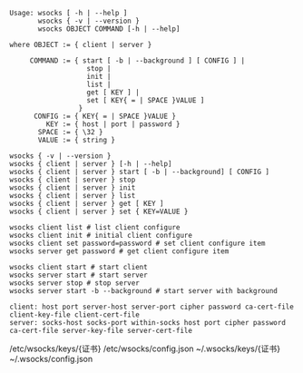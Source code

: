 
```
Usage: wsocks [ -h | --help ]
       wsocks { -v | --version }
       wsocks OBJECT COMMAND [-h | --help]

where OBJECT := { client | server }

     COMMAND := { start [ -b | --background ] [ CONFIG ] |
                   stop |
                   init |
                   list |
                   get [ KEY ] |
                   set [ KEY{ = | SPACE }VALUE ]
                 }
      CONFIG := { KEY{ = | SPACE }VALUE }
         KEY := { host | port | password }
       SPACE := { \32 }
       VALUE := { string }
```

    wsocks { -v | --version }
    wsocks { client | server } [-h | --help]
    wsocks { client | server } start [ -b | --background] [ CONFIG ]
    wsocks { client | server } stop
    wsocks { client | server } init
    wsocks { client | server } list
    wsocks { client | server } get [ KEY ]
    wsocks { client | server } set { KEY=VALUE }

    wsocks client list # list client configure
    wsocks client init # initial client configure
    wsocks client set password=password # set client configure item
    wsocks server get password # get client configure item

    wsocks client start # start client
    wsocks server start # start server
    wsocks server stop # stop server
    wsocks server start -b --background # start server with background


```
client: host port server-host server-port cipher password ca-cert-file client-key-file client-cert-file
server: socks-host socks-port within-socks host port cipher password ca-cert-file server-key-file server-cert-file
```


/etc/wsocks/keys/{证书}
/etc/wsocks/config.json
~/.wsocks/keys/{证书}
~/.wsocks/config.json
